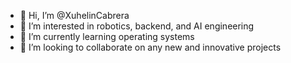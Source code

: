 - 👋 Hi, I’m @XuhelinCabrera
- 👀 I’m interested in robotics, backend, and AI engineering
- 🌱 I’m currently learning operating systems 
- 💞️ I’m looking to collaborate on any new and innovative projects


<!---
XuhelinCabrera/XuhelinCabrera is a ✨ special ✨ repository because its `README.md` (this file) appears on your GitHub profile.
You can click the Preview link to take a look at your changes.
--->

